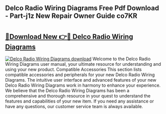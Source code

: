 ## Delco Radio Wiring Diagrams Free Pdf Download - Part-j1z New Repair Owner Guide co7KR

# <h2><a href="http://dfqw5nq.blite.top/?on=Delco+Radio+Wiring+Diagrams">🔗Download New 👉🔴 Delco Radio Wiring Diagrams</a></h2>

[![Delco Radio Wiring Diagrams download](https://i.imgur.com/lujVjoI.png)](http://dfqw5nq.blite.top/?on=Delco+Radio+Wiring+Diagrams)
Welcome to the Delco Radio Wiring Diagrams user manual, your ultimate resource for understanding and using your new product. Compatible Accessories This section lists compatible accessories and peripherals for your new Delco Radio Wiring Diagrams. The intuitive user interface and advanced features of your new Delco Radio Wiring Diagrams work in harmony to enhance your experience. We believe that the Delco Radio Wiring Diagrams has been a comprehensive and thorough resource in your quest to understand the features and capabilities of your new item. If you need any assistance or have any questions, our customer service team is always available.
